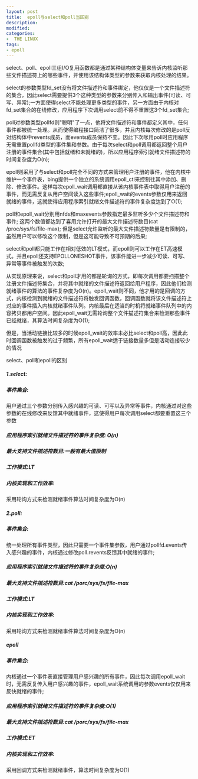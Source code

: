 ```yaml
---
layout: post
title:  epoll与select和poll当区别
description: 
modified: 
categories: 
-  THE LINUX
tags:
- epoll
---
```



select、poll、epoll三组I/O复用函数都是通过某种结构体变量来告诉内核监听那些文件描述符上的哪些事件，并使用该结构体类型的参数来获取内核处理的结果。

select的参数类型fd_set没有将文件描述符和事件绑定，他仅仅是一个文件描述符的集合，因此select需要提供3个这种类型的参数来分别传入和输出事件(可读、可写、异常);一方面使得select不能处理更多类型的事件，另一方面由于内核对fd_set集合的在线修改，应用程序下次调用select前不得不重置这3个fd_set集合;

poll对参数类型pollfd则"聪明"了一点，他将文件描述符和事件都定义其中，任何事件都被统一处理。从而使得编程接口简洁了很多，并且内核每次修改的是poll反对结构体中revents成员，而events成员保持不变。因此下次嗲用poll时应用程序无需重置pollfd类型的事件集和参数。由于每次select和poll调用都返回整个用户注册的事件集合(其中包括就绪和未就绪的)，所以应用程序索引就绪文件描述符的时间复杂度为O(n);


epoll则采用了与select和poll完全不同的方式来管理用户注册的事件，他在内核中维护一个事件表，bing提供一个独立的系统调用epoll_ctl来控制往其中添加、删除、修改事件。这样每次epoll_wait调用都直接从该内核事件表中取得用户注册的事件，而无需反复从用户空间读入这些事件;epoll_wait的events参数仅用来返回就绪的事件，这就使得应用程序索引就绪文件描述符的事件复杂度达到了O(1);

poll和epoll_wait分别用nfds和maxevents参数指定最多监听多少个文件描述符和事件;
这两个数值都达到了喜用允许打开的最大文件描述符数目(cat /proc/sys/fs/file-max);
但是select允许监听的最大文件描述符数量是有限制的，虽然用户可以修改这个限制，但是这可能导致不可预期的后果;


select和poll都只能工作在相对低效的LT模式，而epoll则可以工作在ET高速模式。并且epoll还支持EPOLLONESHOT事件，该事件能进一步减少可读、可写、异常等事件被触发的次数;

从实现原理来说，select和poll才用的都是轮询的方式，即每次调用都要扫描整个注册文件描述符集合，并将其中就绪的文件描述符返回给用户程序，因此他们检测就绪事件的算法的事件复杂度为O(n)。epoll_wait则不同，他才用的是回调的方式，内核检测到就绪的文件描述符将触发回调函数，回调函数就将该文件描述符上对应的事件插入内核就绪事件队列。内核最后在适当的时机将就绪事件队列中的内容拷贝都用户空间。因此epoll_wait无需轮询整个文件描述符集合来检测那些事件已经就绪，其算法时间复杂度为O(1);

但是，当活动链接比较多的时候epoll_wait的效率未必比select和poll高，因此此时回调函数被触发的过于频繁，所有epoll_wait适于链接数量多但是活动连接较少的情况


select、poll和epoll的区别

##### 1.select:

##### 事件集合:
用户通过三个参数分别传入感兴趣的可读、可写以及异常等事件，内核通过对这些参数的在线修改来反馈其中就绪事件，这使得用户每次调用select都要重置这三个参数

##### 应用程序索引就绪文件描述符的事件复杂度: O(n)

##### 最大支持文件描述符数目:一般有最大值限制

##### 工作模式:LT

##### 内核实现和工作效率:
采用轮询方式来检测就绪事件算法时间复杂度为O(n)


##### 2.poll:
##### 事件集合:
统一处理所有事件类型，因此只需要一个事件集参数，用户通过pollfd.events传入感兴趣的事件，内核通过修改poll.revents反馈其中就绪的事件;

##### 应用程序索引就绪文件描述符的事件复杂度:O(n)

##### 最大支持文件描述符数目:cat /porc/sys/fs/file-max

##### 工作模式:LT

##### 内核实现和工作效率:
采用轮询方式来检测就绪事件算法时间复杂度为O(n)

##### epoll
##### 事件集合:
内核通过一个事件表直接管理用户感兴趣的所有事件，因此每次调用epoll_wait时，无需反复传入用户感兴趣的事件，epoll_wait系统调用的参数events仅仅用来反快就绪的事件;

##### 应用程序索引就绪文件描述符的事件复杂度:O(1)

##### 最大支持文件描述符数目:cat /porc/sys/fs/file-max

##### 工作模式:ET

##### 内核实现和工作效率:
采用回调方式来检测就绪事件，算法时间复杂度为O(1)
